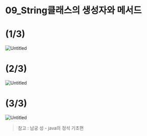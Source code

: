 # 09_String클래스의 생성자와 메서드
# (1/3)

![Untitled](https://s3.us-west-2.amazonaws.com/secure.notion-static.com/f2b898d8-63e5-4de9-87af-7edc57f3df30/Untitled.png?X-Amz-Algorithm=AWS4-HMAC-SHA256&X-Amz-Content-Sha256=UNSIGNED-PAYLOAD&X-Amz-Credential=AKIAT73L2G45EIPT3X45%2F20220709%2Fus-west-2%2Fs3%2Faws4_request&X-Amz-Date=20220709T100936Z&X-Amz-Expires=86400&X-Amz-Signature=cff45292c6448cadc06885abd3c0fdf5c7c1759752716dd1f24709cdd2bd693c&X-Amz-SignedHeaders=host&response-content-disposition=filename%20%3D%22Untitled.png%22&x-id=GetObject)

# (2/3)

![Untitled](https://s3.us-west-2.amazonaws.com/secure.notion-static.com/9e1d5b8e-a510-4faf-8a74-8096a535056a/Untitled.png?X-Amz-Algorithm=AWS4-HMAC-SHA256&X-Amz-Content-Sha256=UNSIGNED-PAYLOAD&X-Amz-Credential=AKIAT73L2G45EIPT3X45%2F20220709%2Fus-west-2%2Fs3%2Faws4_request&X-Amz-Date=20220709T100954Z&X-Amz-Expires=86400&X-Amz-Signature=04c8a5c5cd7e4fda8c35c2b095dad888e4d48be6510e11c1bf5a45a9e7a1034f&X-Amz-SignedHeaders=host&response-content-disposition=filename%20%3D%22Untitled.png%22&x-id=GetObject)

# (3/3)

![Untitled](https://s3.us-west-2.amazonaws.com/secure.notion-static.com/d08b945b-b23b-4cb8-922e-7ad74d4e1af8/Untitled.png?X-Amz-Algorithm=AWS4-HMAC-SHA256&X-Amz-Content-Sha256=UNSIGNED-PAYLOAD&X-Amz-Credential=AKIAT73L2G45EIPT3X45%2F20220709%2Fus-west-2%2Fs3%2Faws4_request&X-Amz-Date=20220709T101003Z&X-Amz-Expires=86400&X-Amz-Signature=251dff0a7a8248cef5f307be20a608cc9afdce1d8c690d16328d7b179b6a6fbb&X-Amz-SignedHeaders=host&response-content-disposition=filename%20%3D%22Untitled.png%22&x-id=GetObject)

> 참고 : 남궁 성 - java의 정석 기초편
>
